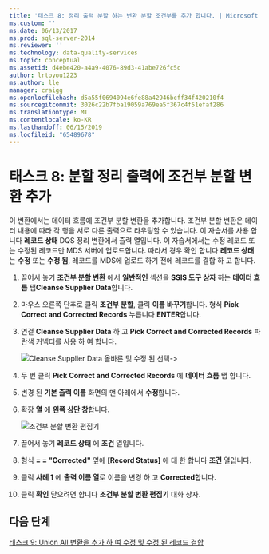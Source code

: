 ```yaml
---
title: '태스크 8: 정리 출력 분할 하는 변환 분할 조건부를 추가 합니다. | Microsoft Docs'
ms.custom: ''
ms.date: 06/13/2017
ms.prod: sql-server-2014
ms.reviewer: ''
ms.technology: data-quality-services
ms.topic: conceptual
ms.assetid: d4ebe420-a4a9-4076-89d3-41abe726fc5c
author: lrtoyou1223
ms.author: lle
manager: craigg
ms.openlocfilehash: d5a55f0694094e6fe88a42946bcff34f420210f4
ms.sourcegitcommit: 3026c22b7fba19059a769ea5f367c4f51efaf286
ms.translationtype: MT
ms.contentlocale: ko-KR
ms.lasthandoff: 06/15/2019
ms.locfileid: "65489678"
---
```

# <a name="task-8-adding-conditional-split-transform-to-split-cleansing-output"></a>태스크 8: 분할 정리 출력에 조건부 분할 변환 추가
  이 변환에서는 데이터 흐름에 조건부 분할 변환을 추가합니다. 조건부 분할 변환은 데이터 내용에 따라 각 행을 서로 다른 출력으로 라우팅할 수 있습니다. 이 자습서를 사용 합니다 **레코드 상태** DQS 정리 변환에서 출력 열입니다. 이 자습서에서는 수정 레코드 또는 수정된 레코드만 MDS 서버에 업로드합니다. 따라서 경우 확인 합니다 **레코드 상태** 는 **수정** 또는 **수정 됨**, 레코드를 MDS에 업로드 하기 전에 레코드를 결합 하 고 합니다.  
  
1.  끌어서 놓기 **조건부 분할 변환** 에서 **일반적인** 섹션을 **SSIS 도구 상자** 하는 **데이터 흐름** 탭**Cleanse Supplier Data**합니다.  
  
2.  마우스 오른쪽 단추로 클릭 **조건부 분할**, 클릭 **이름 바꾸기**합니다. 형식 **Pick Correct and Corrected Records** 누릅니다 **ENTER**합니다.  
  
3.  연결 **Cleanse Supplier Data** 하 고 **Pick Correct and Corrected Records** 파란색 커넥터를 사용 하 여 합니다.  
  
     ![Cleanse Supplier Data 올바른 및 수정 된 선택->](../../2014/tutorials/media/et-addingcsttosplitcleansingoutput-01.jpg "Cleanse Supplier 데이터에 올바른 및 수정 된 선택->")  
  
4.  두 번 클릭 **Pick Correct and Corrected Records** 에 **데이터 흐름** 탭 합니다.  
  
5.  변경 된 **기본 출력 이름** 화면의 맨 아래에서 **수정**합니다.  
  
6.  확장 **열** 에 **왼쪽 상단 창**합니다.  
  
     ![조건부 분할 변환 편집기](../../2014/tutorials/media/et-addingcsttosplitcleansingoutput-02.jpg "조건부 분할 변환 편집기")  
  
7.  끌어서 놓기 **레코드 상태** 에 **조건** 열입니다.  
  
8.  형식 **= = "Corrected"** 옆에 **[Record Status]** 에 대 한 합니다 **조건** 열입니다.  
  
9. 클릭 **사례 1** 에 **출력 이름 열**로 이름을 변경 하 고 **Corrected**합니다.  
  
10. 클릭 **확인** 닫으려면 합니다 **조건부 분할 변환 편집기** 대화 상자.  
  
## <a name="next-step"></a>다음 단계  
 [태스크 9: Union All 변환을 추가 하 여 수정 및 수정 된 레코드 결합](../../2014/tutorials/task-9-adding-union-all-transform-to-combine-correct-and-corrected-records.md)  
  
  
